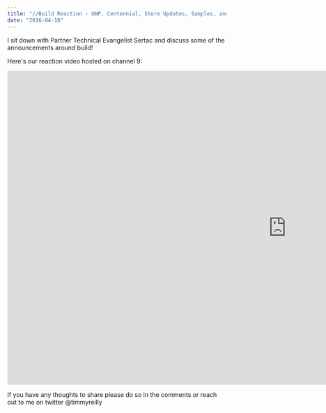 ```yaml
---
title: "//Build Reaction - UWP, Centennial, Store Updates, Samples, and More!"
date: "2016-04-18"
---
```


I sit down with Partner Technical Evangelist Sertac and discuss some of the announcements around build!

Here's our reaction video hosted on channel 9: 

<iframe src="https://channel9.msdn.com/blogs/tandt/Build-Reaction--UWP-Centennial-Store-Updates-Samples-and-More/player" width="1280" height="720" allowfullscreen frameborder="0"></iframe>

If you have any thoughts to share please do so in the comments or reach out to me on twitter @timmyreilly
